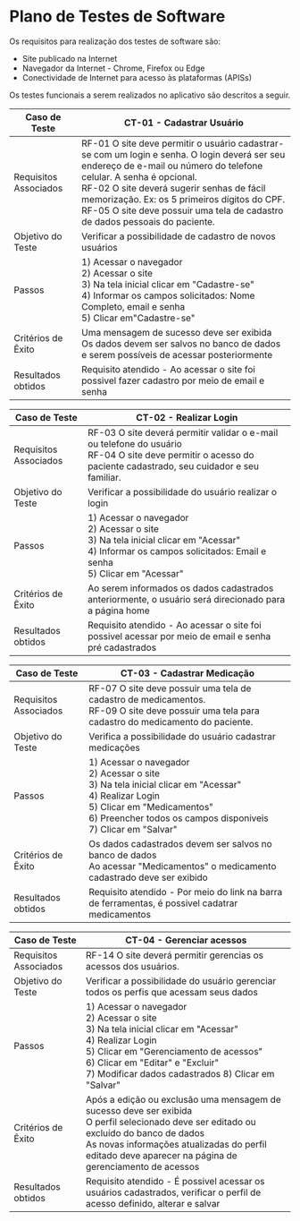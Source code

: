 # Plano de Testes de Software

Os requisitos para realização dos testes de software são:
* Site publicado na Internet
* Navegador da Internet - Chrome, Firefox ou Edge 
* Conectividade de Internet para acesso às plataformas (APISs)

Os testes funcionais a serem realizados no aplicativo são descritos a seguir.


| **Caso de Teste** |**CT-01 - Cadastrar Usuário**| 
|---|----|
|Requisitos Associados |RF-01 O site deve permitir o usuário cadastrar-se com um login e senha. O login deverá ser seu endereço de e-mail ou número do telefone celular. A senha é opcional.<br/> RF-02 O site deverá sugerir senhas de fácil memorização. Ex: os 5 primeiros dígitos do CPF.<br/> RF-05 O site deve possuir uma tela de cadastro de dados pessoais do paciente.|
|Objetivo do Teste | Verificar a possibilidade de cadastro de novos usuários|
|Passos |1) Acessar o navegador <br/> 2) Acessar o site <br/> 3) Na tela inicial clicar em "Cadastre-se"<br/> 4) Informar os campos solicitados: Nome Completo, email e senha <br/> 5) Clicar em"Cadastre-se"|
|Critérios de Êxito |Uma mensagem de sucesso deve ser exibida <br/> Os dados devem ser salvos no banco de dados e serem possíveis de acessar posteriormente|
|Resultados obtidos | Requisito atendido - Ao acessar o site foi possivel fazer cadastro por meio de email e senha |

|**Caso de Teste** |**CT-02 - Realizar Login**| 
|---|----|
|Requisitos Associados | RF-03 O site deverá permitir validar o e-mail ou telefone do usuário <br/> RF-04	O site deve permitir o acesso do paciente cadastrado, seu cuidador e seu familiar.<br/>|
|Objetivo do Teste |Verificar a possibilidade do usuário realizar o login|
|Passos |1) Acessar o navegador <br/> 2) Acessar o site <br/> 3) Na tela inicial clicar em "Acessar"<br/> 4) Informar os campos solicitados: Email e senha <br/> 5) Clicar em "Acessar" |
|Critérios de Êxito |Ao serem informados os dados cadastrados anteriormente, o usuário será direcionado para a página home |
|Resultados obtidos |Requisito atendido - Ao acessar o site foi possivel acessar por meio de email e senha pré cadastrados |

|**Caso de Teste** |**CT-03 - Cadastrar Medicação**| 
|---|----|
|Requisitos Associados |RF-07 O site deve possuir uma tela de cadastro de medicamentos.<br/> RF-09 O site deve possuir uma tela para cadastro do medicamento do paciente.|
|Objetivo do Teste | Verifica a possibilidade do usuário cadastrar medicações |
|Passos |1) Acessar o navegador <br/> 2) Acessar o site <br/> 3) Na tela inicial clicar em "Acessar"<br/> 4) Realizar Login <br/> 5) Clicar em "Medicamentos" <br/> 6) Preencher todos os campos disponiveis <br/> 7) Clicar em "Salvar" |
|Critérios de Êxito | Os dados cadastrados devem ser salvos no banco de dados <br/>Ao acessar "Medicamentos" o medicamento cadastrado deve ser exibido |
|Resultados obtidos | Requisito atendido  - Por meio do link na barra de ferramentas, é possivel cadatrar medicamentos |


|**Caso de Teste** |**CT-04 - Gerenciar acessos**| 
|---|----|
|Requisitos Associados | RF-14 O site deverá permitir gerencias os acessos dos usuários.|
|Objetivo do Teste |Verificar a possibilidade do usuário gerenciar todos os perfis que acessam seus dados|
|Passos |1) Acessar o navegador <br/> 2) Acessar o site <br/> 3) Na tela inicial clicar em "Acessar"<br/> 4) Realizar Login <br/> 5) Clicar em "Gerenciamento de acessos" <br/> 6) Clicar em "Editar" e "Excluir" <br/> 7) Modificar dados cadastrados 8) Clicar em "Salvar" |
|Critérios de Êxito |Após a edição ou exclusão uma mensagem de sucesso deve ser exibida <br/> O perfil selecionado deve ser editado ou excluído do banco de dados <br/> As novas informações atualizadas do perfil editado deve aparecer na página de gerenciamento de acessos |
|Resultados obtidos | Requisito atendido - É possivel acessar os usuários cadastrados, verificar o perfil de acesso definido, alterar e salvar |

